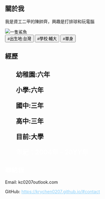 <html lang="zh-Hant">
<meta charset="UTF-8">
  <title>個人網頁</title>
  <link rel="stylesheet" href="styles.css">
        <script>
$(document).ready(function() {
    $("#target1").css("color", "red");
    $("#target1").prop("disabled", true);
    $("#target1").parent().css("background-color", "red");
    $("#left-well").children().css("color", "red");
});
</script>
<head>
  <style> body{background-image: url('https://plus.unsplash.com/premium_photo-1666273175617-e8d2834f4fc0? ixlib=rb-4.0.3&ixid=M3wxMjA3fDB8MHxzZWFyY2h8MXx8d2FsbHBhcGVyJTIwNGt8ZW58MHx8MHx8fDA%3D&w=1000&q=80');
      background-size: cover;
    }
  </style>
</head>
<body>
  <div>
    <h2>關於我</h2>
    <p>我是資工二甲的陳帥齊，興趣是打排球和玩電腦</p>
    <div id="profile-picture">
      <img src="https://encrypted-tbn0.gstatic.com/images?q=tbn:ANd9GcRwmUCbsLN5vlcKur9CnBD_yBKbCu83OxA-nQ&usqp=CAU" alt="一隻鯊魚">
    </div>
  </div>
  </section>
  <div class="well" id="left-well">
        <button class="btn btn-default target" id="target1">#出生地:台灣</button>
        <button class="btn btn-default target" id="target2">#學校:輔大</button>
        <button class="btn btn-default target" id="target3">#單身</button>
      </div>
  <section>
  <h2>經歷<h2>
    <ul>
        <p>幼稚園:六年</p>
        <p>小學:六年</p>
        <p>國中:三年</p>
        <p>高中:三年</p>
        <p>目前:大學</p>
        <p style="color:white;">年紀：2004年 - 20YY年</p>
     <ul>
       <body>
  </section>
  <section>
    <h2 style="color:white;">聯絡我</h2>
    <p style="color:#white;">Email: kc0207outlook.com</p>
    <p style="color:#white;"> GitHub: <a  style="color:#87cefa;" href="https://github.com/krychen0207.github.io">https://krychen0207.github.io/#contact</a></p>
  </section>
</body>
